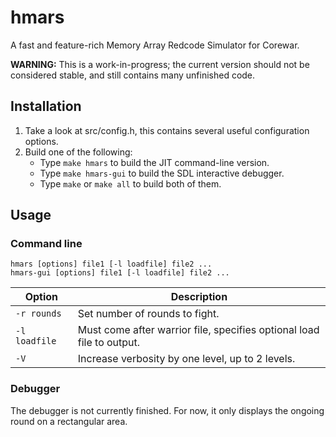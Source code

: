 # hmars
A fast and feature-rich Memory Array Redcode Simulator for Corewar.

**WARNING:** This is a work-in-progress; the current version should not be considered stable, and still contains many unfinished code.

## Installation
1. Take a look at src/config.h, this contains several useful configuration options.
2. Build one of the following:
   * Type `make hmars` to build the JIT command-line version.
   * Type `make hmars-gui` to build the SDL interactive debugger.
   * Type `make` or `make all` to build both of them.

## Usage
### Command line

    hmars [options] file1 [-l loadfile] file2 ...
    hmars-gui [options] file1 [-l loadfile] file2 ...

Option | Description
------ | -------------
`-r rounds` | Set number of rounds to fight.
`-l loadfile` | Must come after warrior file, specifies optional load file to output.
`-V` | Increase verbosity by one level, up to 2 levels.

### Debugger
The debugger is not currently finished. For now, it only displays the ongoing round on a rectangular area.
